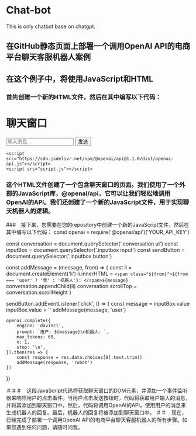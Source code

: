 # Chat-bot
This is only chatbot base on chatgpt.
## 在GitHub静态页面上部署一个调用OpenAI API的电商平台聊天客服机器人案例
## 在这个例子中，将使用JavaScript和HTML
### 首先创建一个新的HTML文件，然后在其中编写以下代码：
<!DOCTYPE html>
<html>
<head>
	<title>电商平台聊天客服机器人</title>
	<meta charset="UTF-8">
	<meta name="viewport" content="width=device-width, initial-scale=1.0">
	<link rel="stylesheet" href="style.css">
</head>
<body>
	<div class="chatbox">
		<div class="header">
			<h1>聊天窗口</h1>
		</div>
		<div class="conversation">
			<ul></ul>
		</div>
		<div class="inputbox">
			<input type="text" placeholder="输入消息...">
			<button>发送</button>
		</div>
	</div>

	<script src="https://cdn.jsdelivr.net/npm/@openai/api@1.1.0/dist/openai-api.js"></script>
	<script src="script.js"></script>
</body>
</html>

### 这个HTML文件创建了一个包含聊天窗口的页面。我们使用了一个外部的JavaScript库，@openai/api，它可以让我们轻松地调用OpenAI的API。我们还创建了一个新的JavaScript文件，用于实现聊天机器人的逻辑。
###　接下来，您需要在您的repository中创建一个新的JavaScript文件，然后在其中编写以下代码：
const openai = require('@openai/api')('YOUR_API_KEY')

const conversation = document.querySelector('.conversation ul')
const inputBox = document.querySelector('.inputbox input')
const sendButton = document.querySelector('.inputbox button')

const addMessage = (message, from) => {
	const li = document.createElement('li')
	li.innerHTML = `<span class="${from}">${from === 'user' ? '我' : '机器人'}: </span>${message}`
	conversation.appendChild(li)
	conversation.scrollTop = conversation.scrollHeight
}

sendButton.addEventListener('click', () => {
	const message = inputBox.value
	inputBox.value = ''
	addMessage(message, 'user')

	openai.complete({
		engine: 'davinci',
		prompt: `用户: ${message}\n机器人: `,
		max_tokens: 60,
		n: 1,
		stop: '\n',
	}).then(res => {
		const response = res.data.choices[0].text.trim()
		addMessage(response, 'robot')
	})
})

＃＃＃　这段JavaScript代码将获取聊天窗口的DOM元素，并添加一个事件监听器来响应用户的点击事件。当用户点击发送按钮时，代码将获取用户输入的消息，并将其添加到聊天窗口中。然后，代码将调用OpenAI的API，使用用户的消息来生成机器人的回复。最后，机器人的回复将被添加到聊天窗口中。
＃＃　现在，已经完成了部署一个调用OpenAI API的电商平台聊天客服机器人的所有步骤。如果您遇到任何问题，请随时问我。
